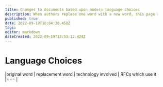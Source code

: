 ```yaml
---
title: Changes to documents based upon modern language choices
description: When authors replace one word with a new word, this page records the choices that were made, why, and in which technology choice.
published: true
date: 2022-09-19T16:04:38.450Z
tags: 
editor: markdown
dateCreated: 2022-09-19T13:53:12.424Z
---
```


# Language Choices

|original word | replacement word | technology involved | RFCs which use it
|===
| 


